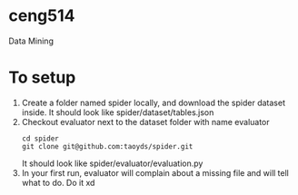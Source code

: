 # ceng514
Data Mining


# To setup

1. Create a folder named spider locally, and download the spider dataset inside.
   It should look like spider/dataset/tables.json
2. Checkout evaluator next to the dataset folder with name evaluator
    ```
    cd spider
    git clone git@github.com:taoyds/spider.git
    ```
    It should look like spider/evaluator/evaluation.py
3. In your first run, evaluator will complain about a missing file and will tell what to do. Do it xd

